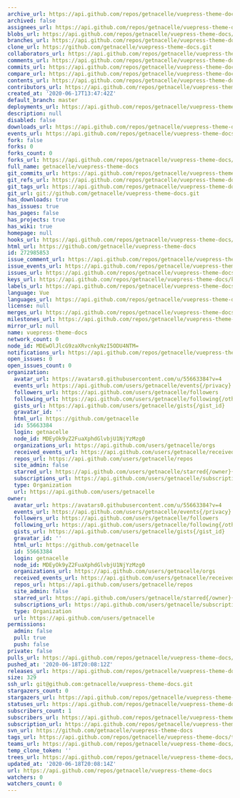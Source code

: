 ```yaml
---
archive_url: https://api.github.com/repos/getnacelle/vuepress-theme-docs/{archive_format}{/ref}
archived: false
assignees_url: https://api.github.com/repos/getnacelle/vuepress-theme-docs/assignees{/user}
blobs_url: https://api.github.com/repos/getnacelle/vuepress-theme-docs/git/blobs{/sha}
branches_url: https://api.github.com/repos/getnacelle/vuepress-theme-docs/branches{/branch}
clone_url: https://github.com/getnacelle/vuepress-theme-docs.git
collaborators_url: https://api.github.com/repos/getnacelle/vuepress-theme-docs/collaborators{/collaborator}
comments_url: https://api.github.com/repos/getnacelle/vuepress-theme-docs/comments{/number}
commits_url: https://api.github.com/repos/getnacelle/vuepress-theme-docs/commits{/sha}
compare_url: https://api.github.com/repos/getnacelle/vuepress-theme-docs/compare/{base}...{head}
contents_url: https://api.github.com/repos/getnacelle/vuepress-theme-docs/contents/{+path}
contributors_url: https://api.github.com/repos/getnacelle/vuepress-theme-docs/contributors
created_at: '2020-06-17T13:47:42Z'
default_branch: master
deployments_url: https://api.github.com/repos/getnacelle/vuepress-theme-docs/deployments
description: null
disabled: false
downloads_url: https://api.github.com/repos/getnacelle/vuepress-theme-docs/downloads
events_url: https://api.github.com/repos/getnacelle/vuepress-theme-docs/events
fork: false
forks: 0
forks_count: 0
forks_url: https://api.github.com/repos/getnacelle/vuepress-theme-docs/forks
full_name: getnacelle/vuepress-theme-docs
git_commits_url: https://api.github.com/repos/getnacelle/vuepress-theme-docs/git/commits{/sha}
git_refs_url: https://api.github.com/repos/getnacelle/vuepress-theme-docs/git/refs{/sha}
git_tags_url: https://api.github.com/repos/getnacelle/vuepress-theme-docs/git/tags{/sha}
git_url: git://github.com/getnacelle/vuepress-theme-docs.git
has_downloads: true
has_issues: true
has_pages: false
has_projects: true
has_wiki: true
homepage: null
hooks_url: https://api.github.com/repos/getnacelle/vuepress-theme-docs/hooks
html_url: https://github.com/getnacelle/vuepress-theme-docs
id: 272985853
issue_comment_url: https://api.github.com/repos/getnacelle/vuepress-theme-docs/issues/comments{/number}
issue_events_url: https://api.github.com/repos/getnacelle/vuepress-theme-docs/issues/events{/number}
issues_url: https://api.github.com/repos/getnacelle/vuepress-theme-docs/issues{/number}
keys_url: https://api.github.com/repos/getnacelle/vuepress-theme-docs/keys{/key_id}
labels_url: https://api.github.com/repos/getnacelle/vuepress-theme-docs/labels{/name}
language: Vue
languages_url: https://api.github.com/repos/getnacelle/vuepress-theme-docs/languages
license: null
merges_url: https://api.github.com/repos/getnacelle/vuepress-theme-docs/merges
milestones_url: https://api.github.com/repos/getnacelle/vuepress-theme-docs/milestones{/number}
mirror_url: null
name: vuepress-theme-docs
network_count: 0
node_id: MDEwOlJlcG9zaXRvcnkyNzI5ODU4NTM=
notifications_url: https://api.github.com/repos/getnacelle/vuepress-theme-docs/notifications{?since,all,participating}
open_issues: 0
open_issues_count: 0
organization:
  avatar_url: https://avatars0.githubusercontent.com/u/55663384?v=4
  events_url: https://api.github.com/users/getnacelle/events{/privacy}
  followers_url: https://api.github.com/users/getnacelle/followers
  following_url: https://api.github.com/users/getnacelle/following{/other_user}
  gists_url: https://api.github.com/users/getnacelle/gists{/gist_id}
  gravatar_id: ''
  html_url: https://github.com/getnacelle
  id: 55663384
  login: getnacelle
  node_id: MDEyOk9yZ2FuaXphdGlvbjU1NjYzMzg0
  organizations_url: https://api.github.com/users/getnacelle/orgs
  received_events_url: https://api.github.com/users/getnacelle/received_events
  repos_url: https://api.github.com/users/getnacelle/repos
  site_admin: false
  starred_url: https://api.github.com/users/getnacelle/starred{/owner}{/repo}
  subscriptions_url: https://api.github.com/users/getnacelle/subscriptions
  type: Organization
  url: https://api.github.com/users/getnacelle
owner:
  avatar_url: https://avatars0.githubusercontent.com/u/55663384?v=4
  events_url: https://api.github.com/users/getnacelle/events{/privacy}
  followers_url: https://api.github.com/users/getnacelle/followers
  following_url: https://api.github.com/users/getnacelle/following{/other_user}
  gists_url: https://api.github.com/users/getnacelle/gists{/gist_id}
  gravatar_id: ''
  html_url: https://github.com/getnacelle
  id: 55663384
  login: getnacelle
  node_id: MDEyOk9yZ2FuaXphdGlvbjU1NjYzMzg0
  organizations_url: https://api.github.com/users/getnacelle/orgs
  received_events_url: https://api.github.com/users/getnacelle/received_events
  repos_url: https://api.github.com/users/getnacelle/repos
  site_admin: false
  starred_url: https://api.github.com/users/getnacelle/starred{/owner}{/repo}
  subscriptions_url: https://api.github.com/users/getnacelle/subscriptions
  type: Organization
  url: https://api.github.com/users/getnacelle
permissions:
  admin: false
  pull: true
  push: false
private: false
pulls_url: https://api.github.com/repos/getnacelle/vuepress-theme-docs/pulls{/number}
pushed_at: '2020-06-18T20:08:12Z'
releases_url: https://api.github.com/repos/getnacelle/vuepress-theme-docs/releases{/id}
size: 329
ssh_url: git@github.com:getnacelle/vuepress-theme-docs.git
stargazers_count: 0
stargazers_url: https://api.github.com/repos/getnacelle/vuepress-theme-docs/stargazers
statuses_url: https://api.github.com/repos/getnacelle/vuepress-theme-docs/statuses/{sha}
subscribers_count: 1
subscribers_url: https://api.github.com/repos/getnacelle/vuepress-theme-docs/subscribers
subscription_url: https://api.github.com/repos/getnacelle/vuepress-theme-docs/subscription
svn_url: https://github.com/getnacelle/vuepress-theme-docs
tags_url: https://api.github.com/repos/getnacelle/vuepress-theme-docs/tags
teams_url: https://api.github.com/repos/getnacelle/vuepress-theme-docs/teams
temp_clone_token: ''
trees_url: https://api.github.com/repos/getnacelle/vuepress-theme-docs/git/trees{/sha}
updated_at: '2020-06-18T20:08:14Z'
url: https://api.github.com/repos/getnacelle/vuepress-theme-docs
watchers: 0
watchers_count: 0
---
```


